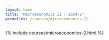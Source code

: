 ```yaml
---
layout: base
title: "Microeconomics II - 2024-2"
permalink: /courses/microeconomics-2/
---
```


{% include courses/microeconomics-2.html %}